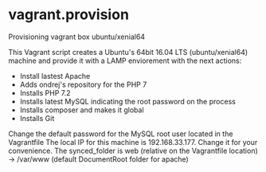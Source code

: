 # vagrant.provision
Provisioning vagrant box ubuntu/xenial64

This Vagrant script creates a Ubuntu's 64bit 16.04 LTS (ubuntu/xenial64) machine and provide it with a LAMP enviorement with the next actions:

- Install lastest Apache
- Adds ondrej's repository for the PHP 7
- Installs PHP 7.2
- Installs latest MySQL indicating the root password on the process
- Installs composer and makes it global
- Installs Git

Change the default password for the MySQL root user located in the Vagrantfile 
The local IP for this machine is 192.168.33.177. Change it for your convenience.
The synced_folder is web (relative on the Vagrantfile location) -> /var/www (default DocumentRoot folder for apache)
